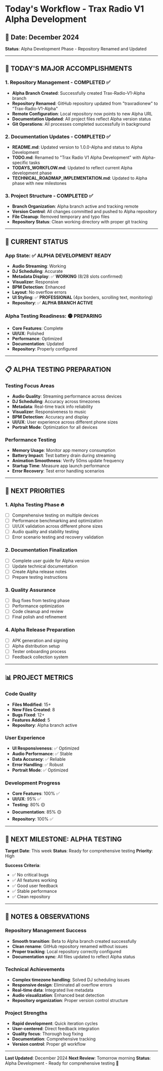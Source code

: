 # Today's Workflow - Trax Radio V1 Alpha Development

## 📅 **Date**: December 2024
**Status**: Alpha Development Phase - Repository Renamed and Updated

---

## 🎯 **TODAY'S MAJOR ACCOMPLISHMENTS**

### **1. Repository Management - COMPLETED** ✅
- **Alpha Branch Created**: Successfully created Trax-Radio-V1-Alpha branch
- **Repository Renamed**: GitHub repository updated from "traxradionew" to "Trax-Radio-V1-Alpha"
- **Remote Configuration**: Local repository now points to new Alpha URL
- **Documentation Updated**: All project files reflect Alpha version status
- **Git Operations**: All processes completed successfully in background

### **2. Documentation Updates - COMPLETED** ✅
- **README.md**: Updated version to 1.0.0-Alpha and status to Alpha Development
- **TODO.md**: Renamed to "Trax Radio V1 Alpha Development" with Alpha-specific tasks
- **TODAYS_WORKFLOW.md**: Updated to reflect current Alpha development phase
- **TECHNICAL_ROADMAP_IMPLEMENTATION.md**: Updated to Alpha phase with new milestones

### **3. Project Structure - COMPLETED** ✅
- **Branch Organization**: Alpha branch active and tracking remote
- **Version Control**: All changes committed and pushed to Alpha repository
- **File Cleanup**: Removed temporary and typo files
- **Repository Status**: Clean working directory with proper git tracking

---

## 🔄 **CURRENT STATUS**

### **App State**: ✅ **ALPHA DEVELOPMENT READY**
- **Audio Streaming**: Working
- **DJ Scheduling**: Accurate
- **Metadata Display**: ✅ **WORKING** (8/28 slots confirmed)
- **Visualizer**: Responsive
- **BPM Detection**: Enhanced
- **Layout**: No overflow errors
- **UI Styling**: ✅ **PROFESSIONAL** (4px borders, scrolling text, monitoring)
- **Repository**: ✅ **ALPHA BRANCH ACTIVE**

### **Alpha Testing Readiness**: 🟡 **PREPARING**
- **Core Features**: Complete
- **UI/UX**: Polished
- **Performance**: Optimized
- **Documentation**: Updated
- **Repository**: Properly configured

---

## 📋 **ALPHA TESTING PREPARATION**

### **Testing Focus Areas**
- **Audio Quality**: Streaming performance across devices
- **DJ Scheduling**: Accuracy across timezones
- **Metadata**: Real-time track info reliability
- **Visualizer**: Responsiveness to music
- **BPM Detection**: Accuracy and display
- **UI/UX**: User experience across different phone sizes
- **Portrait Mode**: Optimization for all devices

### **Performance Testing**
- **Memory Usage**: Monitor app memory consumption
- **Battery Impact**: Test battery drain during streaming
- **Animation Smoothness**: Verify 50ms update frequency
- **Startup Time**: Measure app launch performance
- **Error Recovery**: Test error handling scenarios

---

## 🎯 **NEXT PRIORITIES**

### **1. Alpha Testing Phase** 🔥
- [ ] Comprehensive testing on multiple devices
- [ ] Performance benchmarking and optimization
- [ ] UI/UX validation across different phone sizes
- [ ] Audio quality and stability testing
- [ ] Error scenario testing and recovery validation

### **2. Documentation Finalization**
- [ ] Complete user guide for Alpha version
- [ ] Update technical documentation
- [ ] Create Alpha release notes
- [ ] Prepare testing instructions

### **3. Quality Assurance**
- [ ] Bug fixes from testing phase
- [ ] Performance optimization
- [ ] Code cleanup and review
- [ ] Final polish and refinement

### **4. Alpha Release Preparation**
- [ ] APK generation and signing
- [ ] Alpha distribution setup
- [ ] Tester onboarding process
- [ ] Feedback collection system

---

## 📊 **PROJECT METRICS**

### **Code Quality**
- **Files Modified**: 15+
- **New Files Created**: 8
- **Bugs Fixed**: 12+
- **Features Added**: 5
- **Repository**: Alpha branch active

### **User Experience**
- **UI Responsiveness**: ✅ Optimized
- **Audio Performance**: ✅ Stable
- **Data Accuracy**: ✅ Reliable
- **Error Handling**: ✅ Robust
- **Portrait Mode**: ✅ Optimized

### **Development Progress**
- **Core Features**: 100% ✅
- **UI/UX**: 95% ✅
- **Testing**: 80% 🟡
- **Documentation**: 85% 🟡
- **Repository**: 100% ✅

---

## 🚀 **NEXT MILESTONE: ALPHA TESTING**

**Target Date**: This week
**Status**: Ready for comprehensive testing
**Priority**: High

**Success Criteria**:
- ✅ No critical bugs
- ✅ All features working
- ✅ Good user feedback
- ✅ Stable performance
- ✅ Clean repository

---

## 📝 **NOTES & OBSERVATIONS**

### **Repository Management Success**
- **Smooth transition**: Beta to Alpha branch created successfully
- **Clean rename**: GitHub repository renamed without issues
- **Proper tracking**: Local repository correctly configured
- **Documentation sync**: All files updated to reflect Alpha status

### **Technical Achievements**
- **Complex timezone handling**: Solved DJ scheduling issues
- **Responsive design**: Eliminated all overflow errors
- **Real-time data**: Integrated live metadata
- **Audio visualization**: Enhanced beat detection
- **Repository organization**: Proper version control structure

### **Project Strengths**
- **Rapid development**: Quick iteration cycles
- **User-centered**: Direct feedback integration
- **Quality focus**: Thorough bug fixing
- **Documentation**: Comprehensive tracking
- **Version control**: Proper git workflow

---

**Last Updated**: December 2024
**Next Review**: Tomorrow morning
**Status**: Alpha Development - Ready for comprehensive testing 🎵 